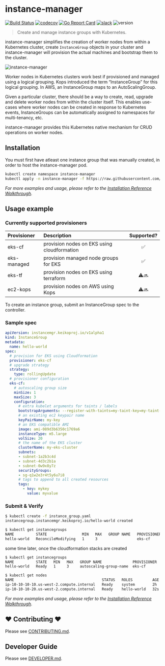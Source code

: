 # instance-manager
[![Build Status](https://travis-ci.org/keikoproj/instance-manager.svg?branch=master)](https://travis-ci.org/keikoproj/instance-manager)
[![codecov](https://codecov.io/gh/keikoproj/instance-manager/branch/master/graph/badge.svg)](https://codecov.io/gh/keikoproj/instance-manager)
[![Go Report Card](https://goreportcard.com/badge/github.com/keikoproj/instance-manager)](https://goreportcard.com/report/github.com/keikoproj/instance-manager)
[![slack](https://img.shields.io/badge/slack-join%20the%20conversation-ff69b4.svg)][SlackUrl]
![version](https://img.shields.io/badge/version-0.5.0-blue.svg?cacheSeconds=2592000)
> Create and manage instance groups with Kubernetes.

instance-manager simplifies the creation of worker nodes from within a Kubernetes cluster, create `InstanceGroup` objects in your cluster and instance-manager will provision the actual machines and bootstrap them to the cluster.

![instance-manager](hack/instance-manager.png)

Worker nodes in Kubernetes clusters work best if provisioned and managed using a logical grouping. Kops introduced the term “InstanceGroup” for this logical grouping. In AWS, an InstanceGroup maps to an AutoScalingGroup.

Given a particular cluster, there should be a way to create, read, upgrade and delete worker nodes from within the cluster itself. This enables use-cases where worker nodes can be created in response to Kubernetes events, InstanceGroups can be automatically assigned to namespaces for multi-tenancy, etc.

instance-manager provides this Kubernetes native mechanism for CRUD operations on worker nodes.

## Installation

You must first have atleast one instance group that was manually created, in order to host the instance-manager pod.

```sh
kubectl create namespace instance-manager
kubectl apply -n instance-manager -f https://raw.githubusercontent.com/keikoproj/instance-manager/master/docs/04_instance-manager.yaml
```

_For more examples and usage, please refer to the [Installation Reference Walkthrough][install]._

## Usage example

### Currently supported provisioners

| Provisioner | Description | Supported?
| :--- | :--- | :---: |
| eks-cf | provision nodes on EKS using cloudformation | ✅ |
| eks-managed | provision managed node groups for EKS | ✅ |
| eks-tf | provision nodes on EKS using terraform | ⚠️🔜 |
| ec2-kops | provision nodes on AWS using Kops | ⚠️🔜 |

To create an instance group, submit an InstanceGroup spec to the controller.

### Sample spec

```yaml
apiVersion: instancemgr.keikoproj.io/v1alpha1
kind: InstanceGroup
metadata:
  name: hello-world
spec:
  # provision for EKS using Cloudformation
  provisioner: eks-cf
  # upgrade strategy
  strategy:
    type: rollingUpdate
  # provisioner configuration
  eks-cf:
    # autoscaling group size
    minSize: 1
    maxSize: 3
    configuration:
      # extra kubelet arguments for taints / labels
      bootstrapArguments: --register-with-taints=my-taint-key=my-taint-value:NoSchedule --node-labels=my-label=true
      # an existing ec2 keypair name
      keyPairName: my-key
      # an EKS compatible AMI
      image: ami-089d3b6350c1769a6
      instanceType: m5.large
      volSize: 20
      # the name of the EKS cluster
      clusterName: my-eks-cluster
      subnets:
      - subnet-1a2b3c4d
      - subnet-4d3c2b1a
      - subnet-0w9x8y7z
      securityGroups:
      - sg-q1w2e3r4t5y6u7i8
      # tags to append to all created resources
      tags:
        - key: mykey
          value: myvalue
```

### Submit & Verify

```sh
$ kubectl create -f instance_group.yaml
instancegroup.instancemgr.keikoproj.io/hello-world created

$ kubectl get instancegroups
NAME          STATE                MIN   MAX   GROUP NAME   PROVISIONER   AGE
hello-world   ReconcileModifying   1     3                  eks-cf        10s
```

some time later, once the cloudformation stacks are created

```sh
$ kubectl get instancegroups
NAME          STATE   MIN   MAX   GROUP NAME              PROVISIONER   AGE
hello-world   Ready   1     3     autoscaling-group-name  eks-cf        4m

$ kubectl get nodes
NAME                                        STATUS   ROLES         AGE    VERSION
ip-10-10-10-10.us-west-2.compute.internal   Ready    system        2h     v1.12.7
ip-10-10-10-20.us-west-2.compute.internal   Ready    hello-world   32s    v1.12.7
```

_For more examples and usage, please refer to the [Installation Reference Walkthrough][install]._

## ❤ Contributing ❤

Please see [CONTRIBUTING.md](.github/CONTRIBUTING.md).

## Developer Guide

Please see [DEVELOPER.md](.github/DEVELOPER.md).

<!-- Markdown link -->
[install]: https://github.com/keikoproj/instance-manager/blob/master/docs/README.md
[SlackUrl]: https://keikoproj.slack.com/messages/instance-manager